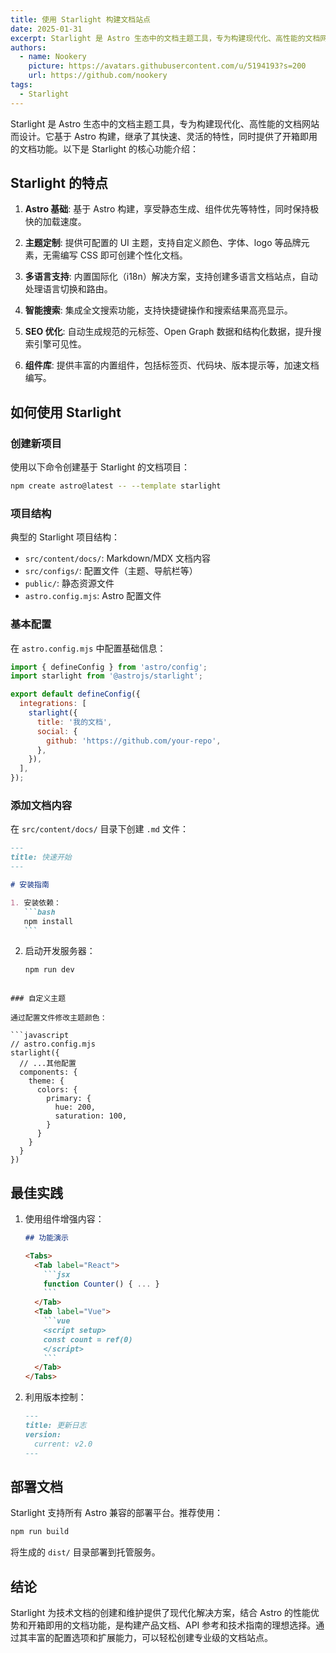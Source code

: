 ```yaml
---
title: 使用 Starlight 构建文档站点
date: 2025-01-31
excerpt: Starlight 是 Astro 生态中的文档主题工具，专为构建现代化、高性能的文档网站而设计。它基于 Astro 构建，继承了其快速、灵活的特性，同时提供了开箱即用的文档功能。
authors:
  - name: Nookery
    picture: https://avatars.githubusercontent.com/u/5194193?s=200
    url: https://github.com/nookery
tags:
  - Starlight
---
```


Starlight 是 Astro 生态中的文档主题工具，专为构建现代化、高性能的文档网站而设计。它基于 Astro 构建，继承了其快速、灵活的特性，同时提供了开箱即用的文档功能。以下是 Starlight 的核心功能介绍：

## Starlight 的特点

1. **Astro 基础**: 基于 Astro 构建，享受静态生成、组件优先等特性，同时保持极快的加载速度。

2. **主题定制**: 提供可配置的 UI 主题，支持自定义颜色、字体、logo 等品牌元素，无需编写 CSS 即可创建个性化文档。

3. **多语言支持**: 内置国际化（i18n）解决方案，支持创建多语言文档站点，自动处理语言切换和路由。

4. **智能搜索**: 集成全文搜索功能，支持快捷键操作和搜索结果高亮显示。

5. **SEO 优化**: 自动生成规范的元标签、Open Graph 数据和结构化数据，提升搜索引擎可见性。

6. **组件库**: 提供丰富的内置组件，包括标签页、代码块、版本提示等，加速文档编写。

## 如何使用 Starlight

### 创建新项目

使用以下命令创建基于 Starlight 的文档项目：

```bash
npm create astro@latest -- --template starlight
```

### 项目结构

典型的 Starlight 项目结构：

- `src/content/docs/`: Markdown/MDX 文档内容
- `src/configs/`: 配置文件（主题、导航栏等）
- `public/`: 静态资源文件
- `astro.config.mjs`: Astro 配置文件

### 基本配置

在 `astro.config.mjs` 中配置基础信息：

```javascript
import { defineConfig } from 'astro/config';
import starlight from '@astrojs/starlight';

export default defineConfig({
  integrations: [
    starlight({
      title: '我的文档',
      social: {
        github: 'https://github.com/your-repo',
      },
    }),
  ],
});
```

### 添加文档内容

在 `src/content/docs/` 目录下创建 `.md` 文件：

````markdown
---
title: 快速开始
---

# 安装指南

1. 安装依赖：
   ```bash
   npm install
   ```
````

2. 启动开发服务器：
   ```bash
   npm run dev
   ```

````

### 自定义主题

通过配置文件修改主题颜色：

```javascript
// astro.config.mjs
starlight({
  // ...其他配置
  components: {
    theme: {
      colors: {
        primary: {
          hue: 200,
          saturation: 100,
        }
      }
    }
  }
})
````

## 最佳实践

1. 使用组件增强内容：

   ````markdown
   ## 功能演示

   <Tabs>
     <Tab label="React">
       ```jsx
       function Counter() { ... }
       ```
     </Tab>
     <Tab label="Vue">
       ```vue
       <script setup>
       const count = ref(0)
       </script>
       ```
     </Tab>
   </Tabs>
   ````

2. 利用版本控制：
   ```markdown
   ---
   title: 更新日志
   version:
     current: v2.0
   ---
   ```

## 部署文档

Starlight 支持所有 Astro 兼容的部署平台。推荐使用：

```bash
npm run build
```

将生成的 `dist/` 目录部署到托管服务。

## 结论

Starlight 为技术文档的创建和维护提供了现代化解决方案，结合 Astro 的性能优势和开箱即用的文档功能，是构建产品文档、API 参考和技术指南的理想选择。通过其丰富的配置选项和扩展能力，可以轻松创建专业级的文档站点。

